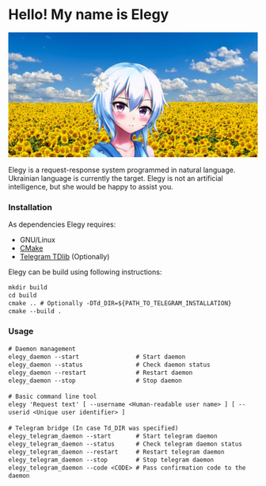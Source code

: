 # Hello! My name is Elegy

![White-haired anime girl standing in sunflower field under blue sky, resembling Ukrainian flag](/resource/elegy.png)

Elegy is a request-response system programmed in natural language. Ukrainian language is currently the target. Elegy is not an artificial intelligence, but she would be happy to assist you.

### Installation
As dependencies Elegy requires:
 - GNU/Linux
 - [CMake](https://cmake.org)
 - [Telegram TDlib](https://core.telegram.org/tdlib/docs/) (Optionally)

Elegy can be build using following instructions:
```
mkdir build
cd build
cmake .. # Optionally -DTd_DIR=${PATH_TO_TELEGRAM_INSTALLATION}
cmake --build .
```

### Usage
```
# Daemon management
elegy_daemon --start                # Start daemon
elegy_daemon --status               # Check daemon status
elegy_daemon --restart              # Restart daemon
elegy_daemon --stop                 # Stop daemon

# Basic command line tool
elegy 'Request text' [ --username <Human-readable user name> ] [ --userid <Unique user identifier> ]

# Telegram bridge (In case Td_DIR was specified)
elegy_telegram_daemon --start       # Start telegram daemon
elegy_telegram_daemon --status      # Check telegram daemon status
elegy_telegram_daemon --restart     # Restart telegram daemon
elegy_telegram_daemon --stop        # Stop telegram daemon
elegy_telegram_daemon --code <CODE> # Pass confirmation code to the daemon
```